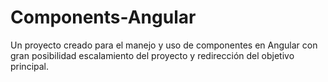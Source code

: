 # Components-Angular
Un proyecto creado para el manejo y uso de componentes en Angular con gran posibilidad escalamiento del proyecto y redirección del objetivo principal.
